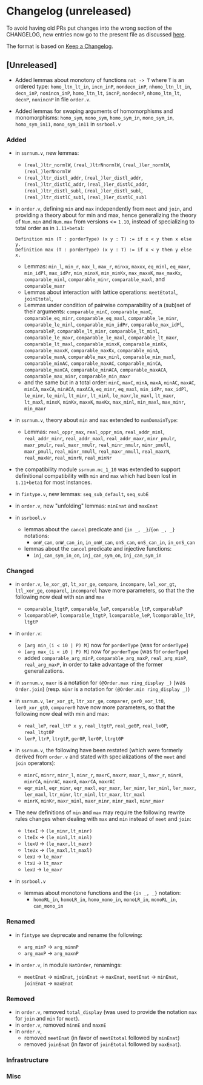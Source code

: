 # Changelog (unreleased)

To avoid having old PRs put changes into the wrong section of the CHANGELOG,
new entries now go to the present file as discussed
[here](https://github.com/math-comp/math-comp/wiki/Agenda-of-the-April-23rd-2019-meeting-9h30-to-12h30#avoiding-issues-with-changelog).

The format is based on [Keep a Changelog](https://keepachangelog.com/en/1.0.0/).

## [Unreleased]

- Added lemmas about monotony of functions `nat -> T` where `T` is an
  ordered type: `homo_ltn_lt_in`, `incn_inP`, `nondecn_inP`,
  `nhomo_ltn_lt_in`, `decn_inP`, `nonincn_inP`, `homo_ltn_lt`,
  `incnP`, `nondecnP`, `nhomo_ltn_lt`, `decnP`, `nonincnP` in file
  `order.v`.

- Added lemmas for swaping arguments of homomorphisms and
  monomorphisms: `homo_sym`, `mono_sym`, `homo_sym_in`, `mono_sym_in`,
  `homo_sym_in11`, `mono_sym_in11` in `ssrbool.v`

### Added

- in `ssrnum.v`, new lemmas:
  + `(real_)ltr_normlW`, `(real_)ltrNnormlW`, `(real_)ler_normlW`, `(real_)lerNnormlW`
  + `(real_)ltr_distl_addr`, `(real_)ler_distl_addr`, `(real_)ltr_distlC_addr`, `(real_)ler_distlC_addr`,
    `(real_)ltr_distl_subl`, `(real_)ler_distl_subl`, `(real_)ltr_distlC_subl`, `(real_)ler_distlC_subl`

- in `order.v`, defining `min` and `max` independently from `meet` and
  `join`, and providing a theory about for min and max, hence generalizing
  the theory of `Num.min` and `Num.max` from versions <= `1.10`, instead
  of specializing to total order as in `1.11+beta1`:
  ```
  Definition min (T : porderType) (x y : T) := if x < y then x else y.
  Definition max (T : porderType) (x y : T) := if x < y then y else x.
  ```
  + Lemmas: `min_l`, `min_r`, `max_l`, `max_r`, `minxx`, `maxxx`, `eq_minl`, `eq_maxr`,
    `min_idPl`, `max_idPr`, `min_minxK`, `min_minKx`, `max_maxxK`, `max_maxKx`,
    `comparable_minl`, `comparable_minr`,  `comparable_maxl`, and `comparable_maxr`
  + Lemmas about interaction with lattice operations:  `meetEtotal`, `joinEtotal`,
  + Lemmas under condition of pairwise comparability of a (sub)set of their arguments:
    `comparable_minC`, `comparable_maxC`, `comparable_eq_minr`, `comparable_eq_maxl`,
    `comparable_le_minr`, `comparable_le_minl`, `comparable_min_idPr`,
    `comparable_max_idPl`, `comparableP`, `comparable_lt_minr`,
    `comparable_lt_minl`, `comparable_le_maxr`, `comparable_le_maxl`,
    `comparable_lt_maxr`, `comparable_lt_maxl`, `comparable_minxK`, `comparable_minKx`,
    `comparable_maxxK`, `comparable_maxKx`,
    `comparable_minA`, `comparable_maxA`, `comparable_max_minl`, `comparable_min_maxl`,
    `comparable_minAC`, `comparable_maxAC`, `comparable_minCA`, `comparable_maxCA`,
    `comparable_minACA`, `comparable_maxACA`, `comparable_max_minr`, `comparable_min_maxr`
  + and the same but in a total order: `minC`, `maxC`, `minA`, `maxA`, `minAC`, `maxAC`,
    `minCA`, `maxCA`, `minACA`, `maxACA`, `eq_minr`, `eq_maxl`,
    `min_idPr`, `max_idPl`, `le_minr`, `le_minl`, `lt_minr`,
    `lt_minl`, `le_maxr`,`le_maxl`, `lt_maxr`, `lt_maxl`, `minxK`, `minKx`,
    `maxxK`, `maxKx`, `max_minl`, `min_maxl`, `max_minr`, `min_maxr`
- in `ssrnum.v`, theory about `min` and `max` extended to `numDomainType`:
  + Lemmas: `real_oppr_max`, `real_oppr_min`, `real_addr_minl`, `real_addr_minr`,
    `real_addr_maxl`, `real_addr_maxr`, `minr_pmulr`, `maxr_pmulr`, `real_maxr_nmulr`,
    `real_minr_nmulr`, `minr_pmull`, `maxr_pmull`, `real_minr_nmull`, `real_maxr_nmull`,
    `real_maxrN`, `real_maxNr`, `real_minrN`, `real_minNr`
- the compatibility module `ssrnum.mc_1_10` was extended to  support definitional
  compatibility with `min` and `max` which had been lost in `1.11+beta1` for most instances.
- in `fintype.v`, new lemmas: `seq_sub_default`, `seq_subE`
- in `order.v`, new "unfolding" lemmas: `minEnat` and `maxEnat`

- in `ssrbool.v`
  + lemmas about the `cancel` predicate and `{in _, _}`/`{on _, _}` notations:
    * `onW_can`, `onW_can_in`, `in_onW_can`, `onS_can`, `onS_can_in`, `in_onS_can`
  + lemmas about the `cancel` predicate and injective functions:
    * `inj_can_sym_in_on`, `inj_can_sym_on`, `inj_can_sym_in`

### Changed

- in `order.v`, `le_xor_gt`, `lt_xor_ge`, `compare`, `incompare`, `lel_xor_gt`,
  `ltl_xor_ge`, `comparel`, `incomparel` have more parameters, so that the
  the following now deal with `min` and `max`
  + `comparable_ltgtP`, `comparable_leP`, `comparable_ltP`, `comparableP`
  + `lcomparableP`, `lcomparable_ltgtP`, `lcomparable_leP`, `lcomparable_ltP`, `ltgtP`
- in `order.v`:
  + `[arg min_(i < i0 | P) M]` now for `porderType` (was for `orderType`)
  + `[arg max_(i < i0 | P) M]` now for `porderType` (was for `orderType`)
  + added `comparable_arg_minP`,  `comparable_arg_maxP`,  `real_arg_minP`,  `real_arg_maxP`,
    in order to take advantage of the former generalizations.
- in `ssrnum.v`, `maxr` is a notation for `(@Order.max ring_display _)` (was `Order.join`)
  (resp. `minr` is a notation for `(@Order.min ring_display _)`)
- in `ssrnum.v`, `ler_xor_gt`, `ltr_xor_ge`, `comparer`,
  `ger0_xor_lt0`, `ler0_xor_gt0`, `comparer0` have now more parameters, so that
  the following now deal with min and max:
  + `real_leP`, `real_ltP x y`, `real_ltgtP`, `real_ge0P`, `real_le0P`, `real_ltgt0P`
  + `lerP`, `ltrP`, `ltrgtP`, `ger0P`, `ler0P`, `ltrgt0P`
- in `ssrnum.v`, the following have been restated (which were formerly derived from
  `order.v` and stated with specializations of the `meet` and `join` operators):
   + `minrC`, `minrr`, `minr_l`, `minr_r`, `maxrC`, `maxrr`, `maxr_l`,
     `maxr_r`, `minrA`, `minrCA`, `minrAC`, `maxrA`, `maxrCA`, `maxrAC`
   + `eqr_minl`, `eqr_minr`, `eqr_maxl`, `eqr_maxr`, `ler_minr`, `ler_minl`,
     `ler_maxr`, `ler_maxl`, `ltr_minr`, `ltr_minl`, `ltr_maxr`, `ltr_maxl`
   + `minrK`, `minKr`, `maxr_minl`, `maxr_minr`, `minr_maxl`, `minr_maxr`
- The new definitions of `min` and `max` may require the following rewrite rules
  changes when dealing with `max` and `min` instead of `meet` and `join`:
  + `ltexI` -> `(le_minr,lt_minr)`
  + `lteIx` -> `(le_minl,lt_minl)`
  + `ltexU` -> `(le_maxr,lt_maxr)`
  + `lteUx` -> `(le_maxl,lt_maxl)`
  + `lexU` -> `le_maxr`
  + `ltxU` -> `lt_maxr`
  + `lexU` -> `le_maxr`

- in `ssrbool.v`
  + lemmas about monotone functions and the `{in _, _}` notation:
    * `homoRL_in`, `homoLR_in`, `homo_mono_in`, `monoLR_in`, `monoRL_in`, `can_mono_in`

### Renamed

- in `fintype` we deprecate and rename the following:
  + `arg_minP` -> `arg_minnP`
  + `arg_maxP` -> `arg_maxnP`

- in `order.v`, in module `NatOrder`, renamings:
  + `meetEnat` -> `minEnat`, `joinEnat` -> `maxEnat`,
    `meetEnat` -> `minEnat`, `joinEnat` -> `maxEnat`

### Removed

- in `order.v`, removed `total_display` (was used to provide the notation
  `max` for `join` and `min` for `meet`).
- in `order.v`, removed `minnE` and `maxnE`
- in `order.v`,
  + removed `meetEnat` (in favor of `meetEtotal` followed by `minEnat`)
  + removed `joinEnat` (in favor of `joinEtotal` followed by `maxEnat`).

### Infrastructure

### Misc
